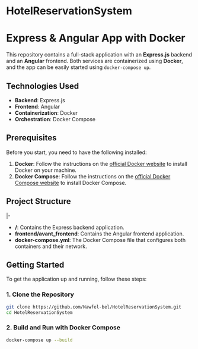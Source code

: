 # HotelReservationSystem

# Express & Angular App with Docker

This repository contains a full-stack application with an **Express.js** backend and an **Angular** frontend. Both services are containerized using **Docker**, and the app can be easily started using `docker-compose up`.

## Technologies Used

- **Backend**: Express.js
- **Frontend**: Angular
- **Containerization**: Docker
- **Orchestration**: Docker Compose

## Prerequisites

Before you start, you need to have the following installed:

1. **Docker**: Follow the instructions on the [official Docker website](https://docs.docker.com/get-docker/) to install Docker on your machine.
2. **Docker Compose**: Follow the instructions on the [official Docker Compose website](https://docs.docker.com/compose/install/) to install Docker Compose.

## Project Structure
|- 

- **/**: Contains the Express backend application.
- **frontend/avant_frontend**: Contains the Angular frontend application.
- **docker-compose.yml**: The Docker Compose file that configures both containers and their network.

## Getting Started

To get the application up and running, follow these steps:

### 1. Clone the Repository

```bash
git clone https://github.com/Nawfel-bel/HotelReservationSystem.git
cd HotelReservationSystem
```

### 2. Build and Run with Docker Compose

```bash
docker-compose up --build
```